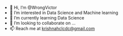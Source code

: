 - 👋 Hi, I’m @WrongVictor
- 👀 I’m interested in Data Science and Machine learning 
- 🌱 I’m currently learning Data Science
- 💞️ I’m looking to collaborate on ...
- 📫 Reach me at krishnahclcdc@gmail.com 

<!---
WrongVictor/WrongVictor is a ✨ special ✨ repository because its `README.md` (this file) appears on your GitHub profile.
You can click the Preview link to take a look at your changes.
--->
